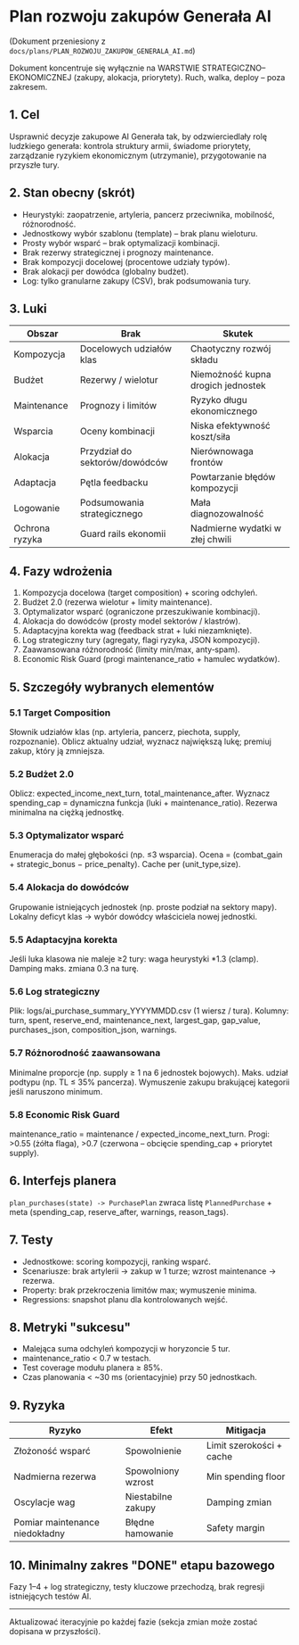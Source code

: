 # Plan rozwoju zakupów Generała AI

(Dokument przeniesiony z `docs/plans/PLAN_ROZWOJU_ZAKUPOW_GENERALA_AI.md`)

Dokument koncentruje się wyłącznie na WARSTWIE STRATEGICZNO–EKONOMICZNEJ (zakupy, alokacja, priorytety). Ruch, walka, deploy – poza zakresem.

## 1. Cel
Usprawnić decyzje zakupowe AI Generała tak, by odzwierciedlały rolę ludzkiego generała: kontrola struktury armii, świadome priorytety, zarządzanie ryzykiem ekonomicznym (utrzymanie), przygotowanie na przyszłe tury.

## 2. Stan obecny (skrót)
- Heurystyki: zaopatrzenie, artyleria, pancerz przeciwnika, mobilność, różnorodność.
- Jednostkowy wybór szablonu (template) – brak planu wieloturu.
- Prosty wybór wsparć – brak optymalizacji kombinacji.
- Brak rezerwy strategicznej i prognozy maintenance.
- Brak kompozycji docelowej (procentowe udziały typów).
- Brak alokacji per dowódca (globalny budżet).
- Log: tylko granularne zakupy (CSV), brak podsumowania tury.

## 3. Luki
| Obszar | Brak | Skutek |
|--------|------|--------|
| Kompozycja | Docelowych udziałów klas | Chaotyczny rozwój składu |
| Budżet | Rezerwy / wielotur | Niemożność kupna drogich jednostek |
| Maintenance | Prognozy i limitów | Ryzyko długu ekonomicznego |
| Wsparcia | Oceny kombinacji | Niska efektywność koszt/siła |
| Alokacja | Przydział do sektorów/dowódców | Nierównowaga frontów |
| Adaptacja | Pętla feedbacku | Powtarzanie błędów kompozycji |
| Logowanie | Podsumowania strategicznego | Mała diagnozowalność |
| Ochrona ryzyka | Guard rails ekonomii | Nadmierne wydatki w złej chwili |

## 4. Fazy wdrożenia
1. Kompozycja docelowa (target composition) + scoring odchyleń.
2. Budżet 2.0 (rezerwa wielotur + limity maintenance).
3. Optymalizator wsparć (ograniczone przeszukiwanie kombinacji).
4. Alokacja do dowódców (prosty model sektorów / klastrów).
5. Adaptacyjna korekta wag (feedback strat + luki niezamknięte).
6. Log strategiczny tury (agregaty, flagi ryzyka, JSON kompozycji).
7. Zaawansowana różnorodność (limity min/max, anty‑spam).
8. Economic Risk Guard (progi maintenance_ratio + hamulec wydatków).

## 5. Szczegóły wybranych elementów
### 5.1 Target Composition
Słownik udziałów klas (np. artyleria, pancerz, piechota, supply, rozpoznanie). Oblicz aktualny udział, wyznacz największą lukę; premiuj zakup, który ją zmniejsza.

### 5.2 Budżet 2.0
Oblicz: expected_income_next_turn, total_maintenance_after. Wyznacz spending_cap = dynamiczna funkcja (luki + maintenance_ratio). Rezerwa minimalna na ciężką jednostkę.

### 5.3 Optymalizator wsparć
Enumeracja do małej głębokości (np. ≤3 wsparcia). Ocena = (combat_gain + strategic_bonus − price_penalty). Cache per (unit_type,size).

### 5.4 Alokacja do dowódców
Grupowanie istniejących jednostek (np. proste podział na sektory mapy). Lokalny deficyt klas → wybór dowódcy właściciela nowej jednostki.

### 5.5 Adaptacyjna korekta
Jeśli luka klasowa nie maleje ≥2 tury: waga heurystyki *1.3 (clamp). Damping maks. zmiana 0.3 na turę.

### 5.6 Log strategiczny
Plik: logs/ai_purchase_summary_YYYYMMDD.csv (1 wiersz / tura). Kolumny: turn, spent, reserve_end, maintenance_next, largest_gap, gap_value, purchases_json, composition_json, warnings.

### 5.7 Różnorodność zaawansowana
Minimalne proporcje (np. supply ≥ 1 na 6 jednostek bojowych). Maks. udział podtypu (np. TL ≤ 35% pancerza). Wymuszenie zakupu brakującej kategorii jeśli naruszono minimum.

### 5.8 Economic Risk Guard
maintenance_ratio = maintenance / expected_income_next_turn. Progi: >0.55 (żółta flaga), >0.7 (czerwona – obcięcie spending_cap + priorytet supply).

## 6. Interfejs planera
`plan_purchases(state) -> PurchasePlan` zwraca listę `PlannedPurchase` + meta (spending_cap, reserve_after, warnings, reason_tags).

## 7. Testy
- Jednostkowe: scoring kompozycji, ranking wsparć.
- Scenariusze: brak artylerii → zakup w 1 turze; wzrost maintenance → rezerwa.
- Property: brak przekroczenia limitów max; wymuszenie minima.
- Regressions: snapshot planu dla kontrolowanych wejść.

## 8. Metryki "sukcesu"
- Malejąca suma odchyleń kompozycji w horyzoncie 5 tur.
- maintenance_ratio < 0.7 w testach.
- Test coverage modułu planera ≥ 85%.
- Czas planowania < ~30 ms (orientacyjnie) przy 50 jednostkach.

## 9. Ryzyka
| Ryzyko | Efekt | Mitigacja |
|--------|-------|-----------|
| Złożoność wsparć | Spowolnienie | Limit szerokości + cache |
| Nadmierna rezerwa | Spowolniony wzrost | Min spending floor |
| Oscylacje wag | Niestabilne zakupy | Damping zmian |
| Pomiar maintenance niedokładny | Błędne hamowanie | Safety margin |

## 10. Minimalny zakres "DONE" etapu bazowego
Fazy 1–4 + log strategiczny, testy kluczowe przechodzą, brak regresji istniejących testów AI.

---
Aktualizować iteracyjnie po każdej fazie (sekcja zmian może zostać dopisana w przyszłości).
